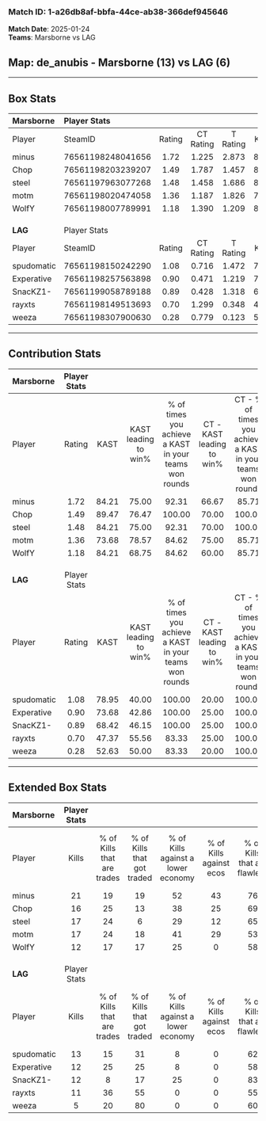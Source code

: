 ### Match ID: 1-a26db8af-bbfa-44ce-ab38-366def945646  
**Match Date**: 2025-01-24  
**Teams**: Marsborne vs LAG  

## **Map**: de_anubis - Marsborne (13) vs LAG (6)  
---  

## Box Stats  

| **Marsborne** | Player Stats      |        |           |          |       |       |       |         |        |      |     |
| :- | :- | :-: | :-: | :-: | :-: | :-: | :-: | :-: | :-: | :-: | :-: |
| Player        | SteamID           | Rating | CT Rating | T Rating | KAST  |  ADR  | Kills | Assists | Deaths | K/D  | HS% |
| minus         | 76561198248041656 |  1.72  |   1.225   |  2.873   | 84.21 | 118.2 |  21   |    8    |   12   | 1.75 | 52  |
| Chop          | 76561198203239207 |  1.49  |   1.787   |  1.457   | 89.47 | 95.2  |  16   |    5    |   10   | 1.60 | 68  |
| steel         | 76561197963077268 |  1.48  |   1.458   |  1.686   | 84.21 | 89.9  |  17   |    5    |   10   | 1.70 | 58  |
| motm          | 76561198020474058 |  1.36  |   1.187   |  1.826   | 73.68 | 84.6  |  17   |    5    |   11   | 1.55 | 41  |
| WolfY         | 76561198007789991 |  1.18  |   1.390   |  1.209   | 84.21 | 63.7  |  12   |    7    |   10   | 1.20 | 25  |
|               |                   |        |           |          |       |       |       |         |        |      |     |
|               |                   |        |           |          |       |       |       |         |        |      |     |
|               |                   |        |           |          |       |       |       |         |        |      |     |
| **LAG**       | Player Stats      |        |           |          |       |       |       |         |        |      |     |
| Player        | SteamID           | Rating | CT Rating | T Rating | KAST  |  ADR  | Kills | Assists | Deaths | K/D  | HS% |
| spudomatic    | 76561198150242290 |  1.08  |   0.716   |  1.472   | 78.95 | 72.6  |  13   |    2    |   14   | 0.93 | 61  |
| Experative    | 76561198257563898 |  0.90  |   0.471   |  1.219   | 73.68 | 62.6  |  12   |    1    |   16   | 0.75 | 50  |
| SnacKZ1-      | 76561199058789188 |  0.89  |   0.428   |  1.318   | 68.42 | 77.6  |  12   |    3    |   17   | 0.71 | 41  |
| rayxts        | 76561198149513693 |  0.70  |   1.299   |  0.348   | 47.37 | 78.4  |  11   |    3    |   17   | 0.65 | 72  |
| weeza         | 76561198307900630 |  0.28  |   0.779   |  0.123   | 52.63 | 39.0  |   5   |    3    |   19   | 0.26 | 80  |
---  

## Contribution Stats  

| **Marsborne** | Player Stats |       |                      |                                                        |                           |                                                             |                          |                                                            |
| :- | :-: | :-: | :-: | :-: | :-: | :-: | :-: | :-: |
| Player        |    Rating    | KAST  | KAST leading to win% | % of times you achieve a KAST in your teams won rounds | CT - KAST leading to win% | CT - % of times you achieve a KAST in your teams won rounds | T - KAST leading to win% | T - % of times you achieve a KAST in your teams won rounds |
| minus         |     1.72     | 84.21 |        75.00         |                         92.31                          |           66.67           |                            85.71                            |          85.71           |                           100.00                           |
| Chop          |     1.49     | 89.47 |        76.47         |                         100.00                         |           70.00           |                           100.00                            |          85.71           |                           100.00                           |
| steel         |     1.48     | 84.21 |        75.00         |                         92.31                          |           70.00           |                           100.00                            |          83.33           |                           83.33                            |
| motm          |     1.36     | 73.68 |        78.57         |                         84.62                          |           75.00           |                            85.71                            |          83.33           |                           83.33                            |
| WolfY         |     1.18     | 84.21 |        68.75         |                         84.62                          |           60.00           |                            85.71                            |          83.33           |                           83.33                            |
|               |              |       |                      |                                                        |                           |                                                             |                          |                                                            |
|               |              |       |                      |                                                        |                           |                                                             |                          |                                                            |
|               |              |       |                      |                                                        |                           |                                                             |                          |                                                            |
| **LAG**       | Player Stats |       |                      |                                                        |                           |                                                             |                          |                                                            |
| Player        |    Rating    | KAST  | KAST leading to win% | % of times you achieve a KAST in your teams won rounds | CT - KAST leading to win% | CT - % of times you achieve a KAST in your teams won rounds | T - KAST leading to win% | T - % of times you achieve a KAST in your teams won rounds |
| spudomatic    |     1.08     | 78.95 |        40.00         |                         100.00                         |           20.00           |                           100.00                            |          50.00           |                           100.00                           |
| Experative    |     0.90     | 73.68 |        42.86         |                         100.00                         |           25.00           |                           100.00                            |          50.00           |                           100.00                           |
| SnacKZ1-      |     0.89     | 68.42 |        46.15         |                         100.00                         |           25.00           |                           100.00                            |          55.56           |                           100.00                           |
| rayxts        |     0.70     | 47.37 |        55.56         |                         83.33                          |           25.00           |                           100.00                            |          80.00           |                           80.00                            |
| weeza         |     0.28     | 52.63 |        50.00         |                         83.33                          |           20.00           |                           100.00                            |          80.00           |                           80.00                            |
---  

## Extended Box Stats  

| **Marsborne** | Player Stats |                            |                            |                                    |                         |                              |                                 |        |                             |                                     |                          |                               |                            |
| :- | :-: | :-: | :-: | :-: | :-: | :-: | :-: | :-: | :-: | :-: | :-: | :-: | :-: |
| Player        |    Kills     | % of Kills that are trades | % of Kills that got traded | % of Kills against a lower economy | % of Kills against ecos | % of Kills that are flawless | % of Kills that are close duels | Deaths | % of Deaths that get traded | % of Deaths against a lower economy | % of Deaths against ecos | % of Deaths that are flawless | % of Deaths that are close |
| minus         |      21      |             19             |             19             |                 52                 |           43            |              76              |                5                |   12   |             33              |                 42                  |            17            |              42               |             8              |
| Chop          |      16      |             25             |             13             |                 38                 |           25            |              69              |                0                |   10   |             60              |                 20                  |            0             |              70               |             0              |
| steel         |      17      |             24             |             6              |                 29                 |           12            |              65              |                0                |   10   |             20              |                 20                  |            0             |              80               |             0              |
| motm          |      17      |             24             |             18             |                 41                 |           29            |              53              |               12                |   11   |             18              |                 27                  |            18            |              64               |             18             |
| WolfY         |      12      |             17             |             17             |                 25                 |            0            |              58              |                0                |   10   |             50              |                 30                  |            20            |              70               |             0              |
|               |              |                            |                            |                                    |                         |                              |                                 |        |                             |                                     |                          |                               |                            |
|               |              |                            |                            |                                    |                         |                              |                                 |        |                             |                                     |                          |                               |                            |
|               |              |                            |                            |                                    |                         |                              |                                 |        |                             |                                     |                          |                               |                            |
| **LAG**       | Player Stats |                            |                            |                                    |                         |                              |                                 |        |                             |                                     |                          |                               |                            |
| Player        |    Kills     | % of Kills that are trades | % of Kills that got traded | % of Kills against a lower economy | % of Kills against ecos | % of Kills that are flawless | % of Kills that are close duels | Deaths | % of Deaths that get traded | % of Deaths against a lower economy | % of Deaths against ecos | % of Deaths that are flawless | % of Deaths that are close |
| spudomatic    |      13      |             15             |             31             |                 8                  |            0            |              62              |                8                |   14   |             29              |                  7                  |            0             |              64               |             7              |
| Experative    |      12      |             25             |             25             |                 8                  |            0            |              58              |                8                |   16   |              6              |                 13                  |            0             |              75               |             0              |
| SnacKZ1-      |      12      |             8              |             17             |                 25                 |            0            |              83              |                0                |   17   |             18              |                  6                  |            0             |              76               |             6              |
| rayxts        |      11      |             36             |             55             |                 0                  |            0            |              55              |                9                |   17   |              6              |                  6                  |            0             |              59               |             6              |
| weeza         |      5       |             20             |             80             |                 0                  |            0            |              60              |                0                |   19   |             16              |                 11                  |            0             |              58               |             0              |
